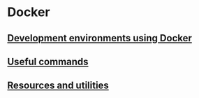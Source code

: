 # Docker

## [Development environments using Docker](dev-env.md)

## [Useful commands](useful.md)

## [Resources and utilities](resources.md)
